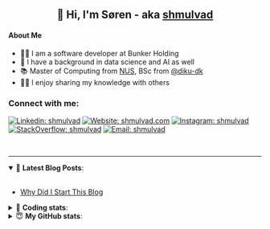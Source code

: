 <h2 align="center">
	👋 Hi, I'm Søren - aka <a href="https://shmulvad.com">shmulvad</a>
</h2>

#### About Me
- 👨‍💻 I am a software developer at Bunker Holding
- 🤖 I have a background in data science and AI as well
- 📚 Master of Computing from [NUS], BSc from [@diku-dk]
- 👨‍🏫 I enjoy sharing my knowledge with others

### Connect with me:

[![Linkedin: shmulvad](https://img.shields.io/badge/shmulvad-blue?style=flat&logo=Linkedin&logoColor=white)][linkedin]
[![Website: shmulvad.com](https://img.shields.io/badge/shmulvad.com-47CCCC?&style=flat&logo=Google-Chrome&logoColor=white)][website]
[![Instagram: shmulvad](https://img.shields.io/badge/-@shmulvad-purple?style=flat&logo=Instagram&logoColor=white)][instagram]
[![StackOverflow: shmulvad](https://img.shields.io/badge/shmulvad-FE7A16?style=flat&logo=stack-overflow&logoColor=white)][stackOverflow]
[![Email: shmulvad](https://img.shields.io/badge/shmulvad-D14836?style=flat&logo=gmail&logoColor=white)][mail]

<br />

---

<details open>
 <summary>📕 <b>Latest Blog Posts</b>: </summary>

<br>

<!-- BLOG-POST-LIST:START -->
- [Why Did I Start This Blog](https://shmulvad.com/blog/why-did-start-this-blog)
<!-- BLOG-POST-LIST:END -->

</details>

<!-- --- -->

<details>
 <summary>🤖 <b>Coding stats</b>: </summary>

<br>

NOTE: Doesn't track coding at work.

<!--START_SECTION:waka-->
![Code Time](http://img.shields.io/badge/Code%20Time-3%2C124%20hrs%2058%20mins-blue)

**I'm an Early 🐤** 

```text
🌞 Morning                2093 commits        ██████░░░░░░░░░░░░░░░░░░░   25.24 % 
🌆 Daytime                3106 commits        █████████░░░░░░░░░░░░░░░░   37.45 % 
🌃 Evening                2223 commits        ███████░░░░░░░░░░░░░░░░░░   26.80 % 
🌙 Night                  872 commits         ███░░░░░░░░░░░░░░░░░░░░░░   10.51 % 
```


📊 **This Week I Spent My Time On** 

```text
💬 Programming Languages: 
TypeScript               3 hrs 11 mins       ████████░░░░░░░░░░░░░░░░░   30.84 % 
Python                   3 hrs 10 mins       ████████░░░░░░░░░░░░░░░░░   30.65 % 
Other                    2 hrs 39 mins       ██████░░░░░░░░░░░░░░░░░░░   25.71 % 
HTML                     48 mins             ██░░░░░░░░░░░░░░░░░░░░░░░   07.72 % 
TOML                     14 mins             █░░░░░░░░░░░░░░░░░░░░░░░░   02.40 % 

🔥 Editors: 
VS Code                  7 hrs 46 mins       ███████████████████░░░░░░   75.01 % 
Zsh                      2 hrs 35 mins       ██████░░░░░░░░░░░░░░░░░░░   24.99 % 

🐱‍💻 Projects: 
km24-core                6 hrs 45 mins       ████████████████░░░░░░░░░   65.12 % 
company-scrapers         3 hrs 4 mins        ███████░░░░░░░░░░░░░░░░░░   29.59 % 
mediawatch               31 mins             █░░░░░░░░░░░░░░░░░░░░░░░░   05.10 % 
search_string            0 secs              ░░░░░░░░░░░░░░░░░░░░░░░░░   00.13 % 
Terminal                 0 secs              ░░░░░░░░░░░░░░░░░░░░░░░░░   00.06 % 
```


 Last Updated on 13/06/2025 18:54:57 UTC
<!--END_SECTION:waka-->

</details>

<!-- --- -->

<details>
 <summary>😇 <b>My GitHub stats</b>: </summary>

<br>

<img align="left" alt="shmulvad's Github Stats" src="https://github-readme-stats.vercel.app/api?username=shmulvad&show_icons=true&hide_border=true" />

</details>



[website]: https://shmulvad.com
[linkedin]: https://linkedin.com/in/shmulvad
[instagram]: https://instagram.com/shmulvad
[stackOverflow]: https://stackoverflow.com/users/9248793/shmulvad
[mail]: mailto:shmulvad@gmail.com
[@diku-dk]: https://github.com/diku-dk
[github]: https://github.com/shmulvad
[NUS]: https://www.nus.edu.sg
